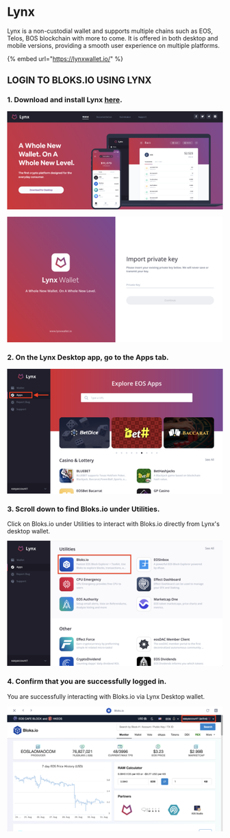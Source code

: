 # Lynx

Lynx is a non-custodial wallet and supports multiple chains such as EOS, Telos, BOS blockchain with more to come. It is offered in both desktop and mobile versions, providing a smooth user experience on multiple platforms.

{% embed url="https://lynxwallet.io/" %}

## LOGIN TO BLOKS.IO USING LYNX

### 1. Download and install Lynx [here](https://lynxwallet.io/downloads). 

![](../../.gitbook/assets/image%20%28105%29.png)

![](../../.gitbook/assets/image%20%2819%29.png)

### 2. On the Lynx Desktop app, go to the Apps tab.

![](../../.gitbook/assets/image%20%2855%29.png)

### 3. Scroll down to find Bloks.io under Utilities.

Click on Bloks.io under Utilities to interact with Bloks.io directly from Lynx's desktop wallet.

![](../../.gitbook/assets/image%20%2874%29.png)

### 4. Confirm that you are successfully logged in.

You are successfully interacting with Bloks.io via Lynx Desktop wallet.

![](../../.gitbook/assets/image%20%2873%29.png)

